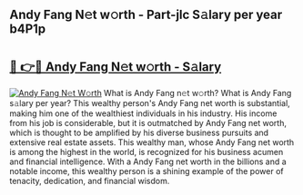 ## Andy Fang N𝚎t w𝚘rth - Part-jlc S𝚊lary per year b4P1p

# <h2><a href="http://gc48hx.nevu.top/?p=Andy+Fang">🔗 👉🔴 Andy Fang N𝚎t w𝚘rth - S𝚊lary</a></h2>

[![Andy Fang N𝚎t W𝚘rth](https://i.imgur.com/Oavwk0R.jpeg)](http://gc48hx.nevu.top/?p=Andy+Fang)
What is Andy Fang n𝚎t w𝚘rth? What is Andy Fang s𝚊lary per year?
This wealthy person's Andy Fang net worth is substantial, making him one of the wealthiest individuals in his industry. His income from his job is considerable, but it is outmatched by Andy Fang net worth, which is thought to be amplified by his diverse business pursuits and extensive real estate assets. This wealthy man, whose Andy Fang net worth is among the highest in the world, is recognized for his business acumen and financial intelligence. With a Andy Fang net worth in the billions and a notable income, this wealthy person is a shining example of the power of tenacity, dedication, and financial wisdom.
